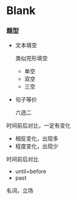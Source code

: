 # Blank



### 题型

- 文本填空

  类似完形填空

  - 单空
  - 双空
  - 三空

- 句子等价

  六选二



时间前后对比，一定有变化

- 相反变化，出现多
- 程度变化，出现少

时间前后对比

- until=before
- past

名词，立场



